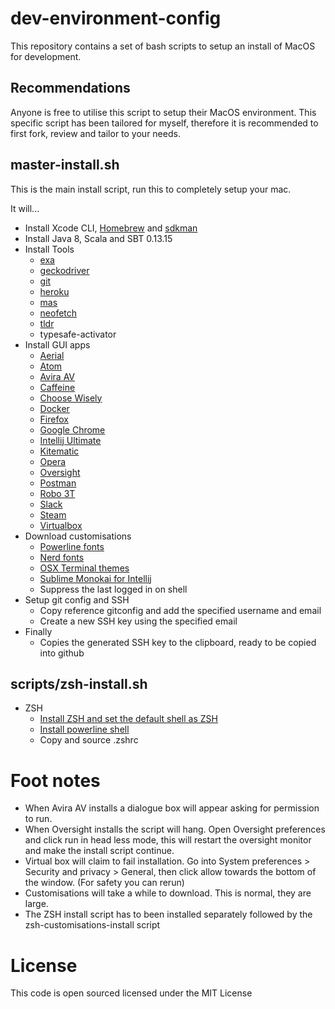 # dev-environment-config

This repository contains a set of bash scripts to setup an install of MacOS for development.

## Recommendations
Anyone is free to utilise this script to setup their MacOS environment. This specific script has been tailored for myself, therefore it is recommended to first fork, review and tailor to your needs.

## master-install.sh

This is the main install script, run this to completely setup your mac.

It will...
- Install Xcode CLI, [Homebrew](https://brew.sh/) and [sdkman](http://sdkman.io/)
- Install Java 8, Scala and SBT 0.13.15
- Install Tools
  - [exa](https://github.com/ogham/exa)
  - [geckodriver](https://github.com/mozilla/geckodriver)
  - [git](https://git-scm.com/)
  - [heroku](https://devcenter.heroku.com/articles/heroku-cli)
  - [mas](https://github.com/mas-cli/mas)
  - [neofetch](https://github.com/dylanaraps/neofetch)
  - [tldr](https://tldr.sh/)
  - typesafe-activator
- Install GUI apps
  - [Aerial](https://github.com/JohnCoates/Aerial)
  - [Atom](https://atom.io/)
  - [Avira AV](https://www.avira.com/en/free-antivirus-mac)
  - [Caffeine](http://lightheadsw.com/caffeine/)
  - [Choose Wisely](http://macappstore.org/choose-wisely/)
  - [Docker](https://www.docker.com/)
  - [Firefox](https://www.mozilla.org/en-GB/firefox/new/)
  - [Google Chrome](https://www.google.co.uk/chrome/)
  - [Intellij Ultimate](https://www.jetbrains.com/idea/)
  - [Kitematic](https://kitematic.com/)
  - [Opera](https://www.opera.com/)
  - [Oversight](https://objective-see.com/products/oversight.html)
  - [Postman](https://www.getpostman.com/)
  - [Robo 3T](https://robomongo.org/)
  - [Slack](https://slack.com/)
  - [Steam](https://store.steampowered.com/)
  - [Virtualbox](https://www.virtualbox.org/wiki/Downloads)
- Download customisations
  - [Powerline fonts](https://github.com/powerline/fonts)
  - [Nerd fonts](https://github.com/ryanoasis/nerd-fonts)
  - [OSX Terminal themes](https://github.com/lysyi3m/osx-terminal-themes)
  - [Sublime Monokai for Intellij](https://github.com/y3sh/Intellij-Colors-Sublime-Monokai)
  - Suppress the last logged in on shell
- Setup git config and SSH
  - Copy reference gitconfig and add the specified username and email
  - Create a new SSH key using the specified email
- Finally
  - Copies the generated SSH key to the clipboard, ready to be copied into github

## scripts/zsh-install.sh
- ZSH
  - [Install ZSH and set the default shell as ZSH](http://ohmyz.sh/)
  - [Install powerline shell](https://github.com/b-ryan/powerline-shell)
  - Copy and source .zshrc

Foot notes
==========
- When Avira AV installs a dialogue box will appear asking for permission to run.
- When Oversight installs the script will hang. Open Oversight preferences and click run in head less mode, this will restart the oversight monitor and make the install script continue.
- Virtual box will claim to fail installation. Go into System preferences > Security and privacy > General, then click allow towards the bottom of the window. (For safety you can rerun)
- Customisations will take a while to download. This is normal, they are large.
- The ZSH install script has to been installed separately followed by the zsh-customisations-install script

License
=======
This code is open sourced licensed under the MIT License

